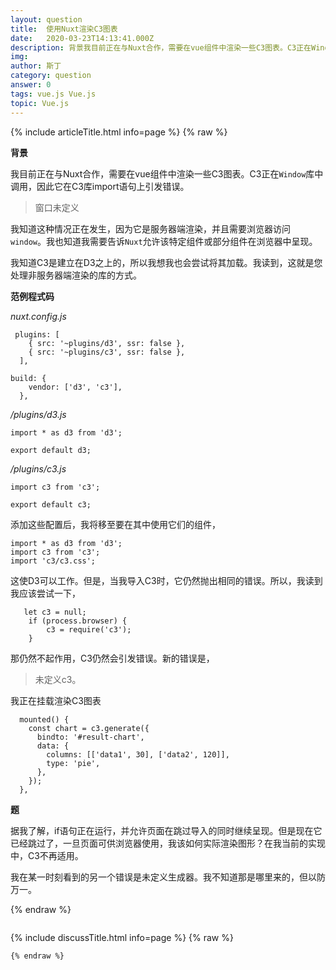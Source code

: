 ```yaml
---
layout: question
title:  使用Nuxt渲染C3图表
date:   2020-03-23T14:13:41.000Z
description: 背景我目前正在与Nuxt合作，需要在vue组件中渲染一些C3图表。C3正在Window库中调用，因此它在C3库import语句上引发错误。  窗...
img: 
author: 斯丁
category: question
answer: 0
tags: vue.js Vue.js
topic: Vue.js
---
```

<div class="article-root">
  <div class="article">
    {% include articleTitle.html info=page %}
    {% raw %}
    <div class="article-content"><p><strong><font style="vertical-align: inherit;"><font style="vertical-align: inherit;">背景</font></font></strong></p>

<p><font style="vertical-align: inherit;"><font style="vertical-align: inherit;">我目前正在与Nuxt合作，需要在vue组件中渲染一些C3图表。</font><font style="vertical-align: inherit;">C3正在</font></font><code>Window</code><font style="vertical-align: inherit;"><font style="vertical-align: inherit;">库中</font><font style="vertical-align: inherit;">调用</font><font style="vertical-align: inherit;">，因此它在C3库import语句上引发错误。</font></font></p>

<blockquote>
  <p><font style="vertical-align: inherit;"><font style="vertical-align: inherit;">窗口未定义</font></font></p>
</blockquote>

<p><font style="vertical-align: inherit;"><font style="vertical-align: inherit;">我知道这种情况正在发生，因为它是服务器端渲染，并且需要浏览器访问</font></font><code>window</code><font style="vertical-align: inherit;"><font style="vertical-align: inherit;">。</font><font style="vertical-align: inherit;">我也知道我需要告诉</font></font><code>Nuxt</code><font style="vertical-align: inherit;"><font style="vertical-align: inherit;">允许该特定组件或部分组件在浏览器中呈现。</font></font></p>

<p><font style="vertical-align: inherit;"><font style="vertical-align: inherit;">我知道C3是建立在D3之上的，所以我想我也会尝试将其加载。</font><font style="vertical-align: inherit;">我读到，这就是您处理非服务器端渲染的库的方式。</font></font></p>

<p><strong><font style="vertical-align: inherit;"><font style="vertical-align: inherit;">范例程式码</font></font></strong> </p>

<p><em><font style="vertical-align: inherit;"><font style="vertical-align: inherit;">nuxt.config.js</font></font></em></p>

<pre><code> plugins: [<font></font>
    { src: '~plugins/d3', ssr: false },<font></font>
    { src: '~plugins/c3', ssr: false },<font></font>
  ],<font></font>
<font></font>
build: {<font></font>
    vendor: ['d3', 'c3'],<font></font>
  },<font></font>
</code></pre>

<p><em><font style="vertical-align: inherit;"><font style="vertical-align: inherit;">/plugins/d3.js</font></font></em></p>

<pre><code>import * as d3 from 'd3';<font></font>
<font></font>
export default d3;<font></font>
</code></pre>

<p><em><font style="vertical-align: inherit;"><font style="vertical-align: inherit;">/plugins/c3.js</font></font></em></p>

<pre><code>import c3 from 'c3';<font></font>
<font></font>
export default c3;<font></font>
</code></pre>

<p><font style="vertical-align: inherit;"><font style="vertical-align: inherit;">添加这些配置后，我将移至要在其中使用它们的组件， </font></font></p>

<pre><code>import * as d3 from 'd3';<font></font>
import c3 from 'c3';<font></font>
import 'c3/c3.css';<font></font>
</code></pre>

<p><font style="vertical-align: inherit;"><font style="vertical-align: inherit;">这使D3可以工作。</font><font style="vertical-align: inherit;">但是，当我导入C3时，它仍然抛出相同的错误。</font><font style="vertical-align: inherit;">所以，我读到我应该尝试一下，</font></font></p>

<pre><code>   let c3 = null;<font></font>
    if (process.browser) {<font></font>
        c3 = require('c3');<font></font>
    }<font></font>
</code></pre>

<p><font style="vertical-align: inherit;"><font style="vertical-align: inherit;">那仍然不起作用，C3仍然会引发错误。</font><font style="vertical-align: inherit;">新的错误是，</font></font></p>

<blockquote>
  <p><font style="vertical-align: inherit;"><font style="vertical-align: inherit;">未定义c3。</font></font></p>
</blockquote>

<p><font style="vertical-align: inherit;"><font style="vertical-align: inherit;">我正在挂载渲染C3图表</font></font></p>

<pre><code>  mounted() {<font></font>
    const chart = c3.generate({<font></font>
      bindto: '#result-chart',<font></font>
      data: {<font></font>
        columns: [['data1', 30], ['data2', 120]],<font></font>
        type: 'pie',<font></font>
      },<font></font>
    });<font></font>
  },<font></font>
</code></pre>

<p><strong><font style="vertical-align: inherit;"><font style="vertical-align: inherit;">题</font></font></strong> </p>

<p><font style="vertical-align: inherit;"><font style="vertical-align: inherit;">据我了解，if语句正在运行，并允许页面在跳过导入的同时继续呈现。</font><font style="vertical-align: inherit;">但是现在它已经跳过了，一旦页面可供浏览器使用，我该如何实际渲染图形？</font><font style="vertical-align: inherit;">在我当前的实现中，C3不再适用。</font></font></p>

<p><font style="vertical-align: inherit;"><font style="vertical-align: inherit;">我在某一时刻看到的另一个错误是未定义生成器。</font><font style="vertical-align: inherit;">我不知道那是哪里来的，但以防万一。</font></font></p></div>
    {% endraw %}
  </div>
  <p style="height: 0;width:0;overflow: hidden;"> 第3142篇《使用Nuxt渲染C3图表》来自Winter(https://github.com/aiyld/aiyld.github.io)的站点</p>
  <div class="discuss-wrapper">
    {% include discussTitle.html info=page %}
    {% raw %}
    
    {% endraw %}
  </div>
<div>
